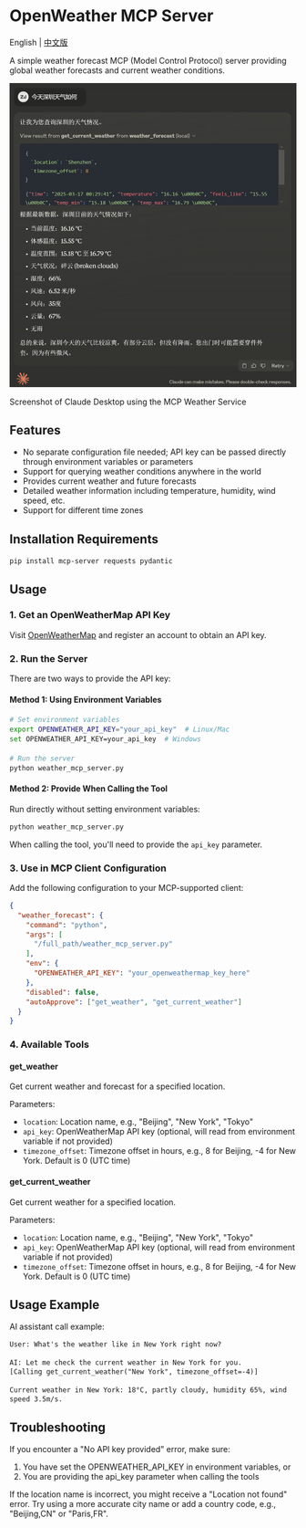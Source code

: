 # OpenWeather MCP Server

English | [中文版](README_CN.md)

A simple weather forecast MCP (Model Control Protocol) server providing global weather forecasts and current weather conditions.

<img src="image.png" alt="Claude Desktop using the MCP Weather Service" width="600">

Screenshot of Claude Desktop using the MCP Weather Service

## Features

- No separate configuration file needed; API key can be passed directly through environment variables or parameters
- Support for querying weather conditions anywhere in the world
- Provides current weather and future forecasts
- Detailed weather information including temperature, humidity, wind speed, etc.
- Support for different time zones

## Installation Requirements

```
pip install mcp-server requests pydantic
```

## Usage

### 1. Get an OpenWeatherMap API Key

Visit [OpenWeatherMap](https://openweathermap.org/) and register an account to obtain an API key.

### 2. Run the Server

There are two ways to provide the API key:

#### Method 1: Using Environment Variables

```bash
# Set environment variables
export OPENWEATHER_API_KEY="your_api_key"  # Linux/Mac
set OPENWEATHER_API_KEY=your_api_key  # Windows

# Run the server
python weather_mcp_server.py
```

#### Method 2: Provide When Calling the Tool

Run directly without setting environment variables:

```bash
python weather_mcp_server.py
```

When calling the tool, you'll need to provide the `api_key` parameter.

### 3. Use in MCP Client Configuration

Add the following configuration to your MCP-supported client:

```json
{
  "weather_forecast": {
    "command": "python",
    "args": [
      "/full_path/weather_mcp_server.py"
    ],
    "env": {
      "OPENWEATHER_API_KEY": "your_openweathermap_key_here"
    },
    "disabled": false,
    "autoApprove": ["get_weather", "get_current_weather"]
  }
}
```

### 4. Available Tools

#### get_weather

Get current weather and forecast for a specified location.

Parameters:
- `location`: Location name, e.g., "Beijing", "New York", "Tokyo"
- `api_key`: OpenWeatherMap API key (optional, will read from environment variable if not provided)
- `timezone_offset`: Timezone offset in hours, e.g., 8 for Beijing, -4 for New York. Default is 0 (UTC time)

#### get_current_weather

Get current weather for a specified location.

Parameters:
- `location`: Location name, e.g., "Beijing", "New York", "Tokyo"
- `api_key`: OpenWeatherMap API key (optional, will read from environment variable if not provided)
- `timezone_offset`: Timezone offset in hours, e.g., 8 for Beijing, -4 for New York. Default is 0 (UTC time)

## Usage Example

AI assistant call example:

```
User: What's the weather like in New York right now?

AI: Let me check the current weather in New York for you.
[Calling get_current_weather("New York", timezone_offset=-4)]

Current weather in New York: 18°C, partly cloudy, humidity 65%, wind speed 3.5m/s.
```

## Troubleshooting

If you encounter a "No API key provided" error, make sure:
1. You have set the OPENWEATHER_API_KEY in environment variables, or
2. You are providing the api_key parameter when calling the tools

If the location name is incorrect, you might receive a "Location not found" error. Try using a more accurate city name or add a country code, e.g., "Beijing,CN" or "Paris,FR". 